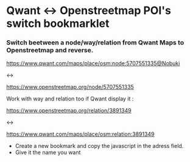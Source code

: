 # Qwant ↔️ Openstreetmap POI's switch bookmarklet

### Switch beetween a node/way/relation from Qwant Maps to Openstreetmap and reverse.

https://www.qwant.com/maps/place/osm:node:5707551335@Nobuki

↔️

https://www.openstreetmap.org/node/5707551335


Work with way and relation too if Qwant display it : 

https://www.openstreetmap.org/relation/3891349

↔️

https://www.qwant.com/maps/place/osm:relation:3891349


- Create a new bookmark and copy the javascript in the adress field.
- Give it the name you want

